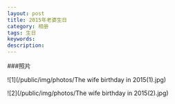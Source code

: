 ```yaml
---
layout: post
title: 2015年老婆生日
category: 相册
tags: 生日
keywords: 
description: 
---
```


###照片

![1](/public/img/photos/The wife birthday in 2015(1).jpg)

![2](/public/img/photos/The wife birthday in 2015(2).jpg)

